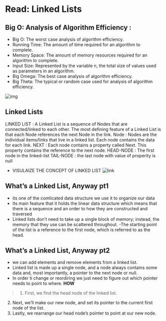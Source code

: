 # Read: Linked Lists
## Big O: Analysis of Algorithm Efficiency :
* Big O: The worst case analysis of algorithm efficiency.
* Running Time: The amount of time required for an algorithm to complete.
* Memory Space: The amount of memory resources required for an algorithm to complete.
* Input Size: Represented by the variable n, the total size of values used as parameters in an algorithm.
* Big Omega: The best case analysis of algorithm efficiency.
* Big Theta: The typical or random case used for analysis of algorithm efficiency.

 ![img](https://slideplayer.com/slide/7929497/25/images/26/Basic+asymptotic+efficiency+of+code.jpg)
## Linked Lists
LINKED LIST
:  A Linked List is a sequence of Nodes that are connected/linked to each other. The most defining feature of a Linked List is that each Node references the next Node in the link.
Node 
:  Nodes are the individual items/links that live in a linked list. Each node contains the data for each link.
NEXT
:  Each node contains a property called Next. This property contains the reference to the next node.
HEAD-NODE
:  The first node in the linked-list
TAIL-NODE
: the last node with value of properity is null

* VISULAIZE THE CONCEPT OF LINKED LIST 
![link](https://res.cloudinary.com/practicaldev/image/fetch/s--XEtVnws7--/c_imagga_scale,f_auto,fl_progressive,h_900,q_auto,w_1600/https://dev-to-uploads.s3.amazonaws.com/uploads/articles/trsu6uhv8j0x1fhzx53a.png)


## What’s a Linked List, Anyway pt1
- its one of the comlicated data structure we use it to organize our data 
- Its main feature that it holds the linear data structure which means that there is a sequence and an order to how they are constructed and traversed
- Linked lists don’t need to take up a single block of memory; instead, the memory that they use can be scattered throughout.
-The starting point of the list is a reference to the first node, which is referred to as the head. 

## What’s a Linked List, Anyway pt2
- we can add elements and remove elements from a linked list.
- Linked list is made up a single node, and a node always contains some data and, most importantly, a pointer to the next node or null.
- In order ti change or reordiring we just need to figure out which pointer needs to point to where.
 **HOW**
 > 1. First, we find the head node of the linked list.
   2. Next, we’ll make our new node, and set its pointer to the current first node of the list.
   3. Lastly, we rearrange our head node’s pointer to point at our new node.
